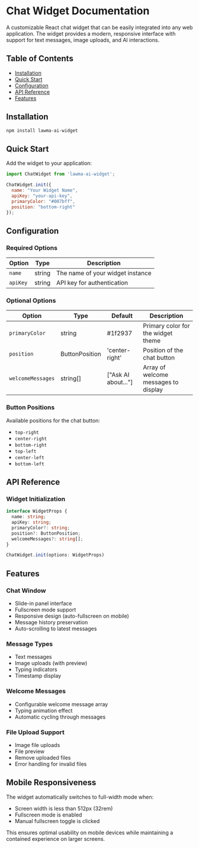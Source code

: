 # Chat Widget Documentation

A customizable React chat widget that can be easily integrated into any web application. The widget provides a modern, responsive interface with support for text messages, image uploads, and AI interactions.

## Table of Contents
- [Installation](#installation)
- [Quick Start](#quick-start)
- [Configuration](#configuration)
- [API Reference](#api-reference)
- [Features](#features)

## Installation

```bash
npm install lawma-ai-widget
```

## Quick Start

Add the widget to your application:

```javascript
import ChatWidget from 'lawma-ai-widget';

ChatWidget.init({
  name: "Your Widget Name",
  apiKey: "your-api-key",
  primaryColor: "#007bff",
  position: "bottom-right"
});
```

## Configuration

### Required Options

| Option | Type | Description |
|--------|------|-------------|
| `name` | string | The name of your widget instance |
| `apiKey` | string | API key for authentication |

### Optional Options

| Option | Type | Default | Description |
|--------|------|---------|-------------|
| `primaryColor` | string | #1f2937 | Primary color for the widget theme |
| `position` | ButtonPosition | 'center-right' | Position of the chat button |
| `welcomeMessages` | string[] | ["Ask AI about..."] | Array of welcome messages to display |

### Button Positions

Available positions for the chat button:
- `top-right`
- `center-right`
- `bottom-right`
- `top-left`
- `center-left`
- `bottom-left`

## API Reference

### Widget Initialization

```typescript
interface WidgetProps {
  name: string;
  apiKey: string;
  primaryColor?: string;
  position?: ButtonPosition;
  welcomeMessages?: string[];
}

ChatWidget.init(options: WidgetProps)
```


## Features

### Chat Window
- Slide-in panel interface
- Fullscreen mode support
- Responsive design (auto-fullscreen on mobile)
- Message history preservation
- Auto-scrolling to latest messages

### Message Types
- Text messages
- Image uploads (with preview)
- Typing indicators
- Timestamp display

### Welcome Messages
- Configurable welcome message array
- Typing animation effect
- Automatic cycling through messages

### File Upload Support
- Image file uploads
- File preview
- Remove uploaded files
- Error handling for invalid files


## Mobile Responsiveness

The widget automatically switches to full-width mode when:
- Screen width is less than 512px (32rem)
- Fullscreen mode is enabled
- Manual fullscreen toggle is clicked

This ensures optimal usability on mobile devices while maintaining a contained experience on larger screens.
